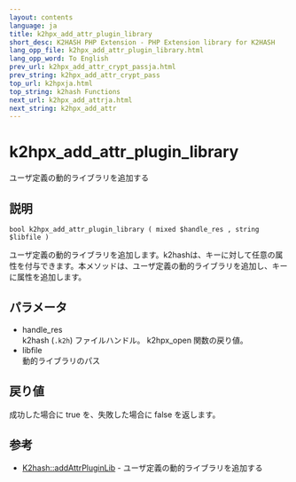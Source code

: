 ```yaml
---
layout: contents
language: ja
title: k2hpx_add_attr_plugin_library
short_desc: K2HASH PHP Extension - PHP Extension library for K2HASH
lang_opp_file: k2hpx_add_attr_plugin_library.html
lang_opp_word: To English
prev_url: k2hpx_add_attr_crypt_passja.html
prev_string: k2hpx_add_attr_crypt_pass
top_url: k2hpxja.html
top_string: k2hash Functions
next_url: k2hpx_add_attrja.html
next_string: k2hpx_add_attr
---
```


# k2hpx_add_attr_plugin_library
ユーザ定義の動的ライブラリを追加する

## 説明

```
bool k2hpx_add_attr_plugin_library ( mixed $handle_res , string $libfile )
```

ユーザ定義の動的ライブラリを追加します。k2hashは、キーに対して任意の属性を付与できます。本メソッドは、ユーザ定義の動的ライブラリを追加し、キーに属性を追加します。 

## パラメータ
- handle_res  
k2hash (`.k2h`) ファイルハンドル。 k2hpx_open 関数の戻り値。
- libfile  
動的ライブラリのパス

## 戻り値
成功した場合に true を、失敗した場合に false を返します。 

## 参考
- [K2hash::addAttrPluginLib](k2h_addattrpluginlibja.html) - ユーザ定義の動的ライブラリを追加する
